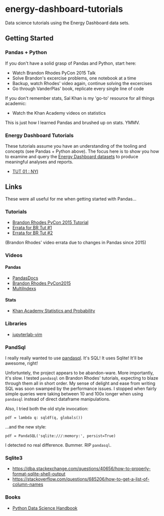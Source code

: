 # energy-dashboard-tutorials
Data science tutorials using the Energy Dashboard data sets.

## Getting Started

### Pandas + Python

If you don't have a solid grasp of Pandas and Python, start here:

* Watch Brandon Rhodes PyCon 2015 Talk
* Solve Brandon's excercise problems, one notebook at a time
* Backup, watch Rhodes' video again, continue solving the excercises
* Go through VanderPlas' book, replicate every single line of code

If you don't remember stats, Sal Khan is my 'go-to' resource for all
things academic:

* Watch the Khan Academy videos on statistics

This is just how I learned Pandas and brushed up on stats. YMMV.

### Energy Dashboard Tutorials

These tutorials assume you have an understanding of the tooling and concepts (see Pandas +
Python above). The focus here is to show you how to examine and query the [Energy
Dashboard datasets](https://github.com/energy-analytics-project/energy-dashboard/blob/master/docs/datasets.md)
to produce meaningful analyses and reports.

* [TUT 01 : NYI]()


## Links

These were all useful for me when getting started with Pandas...

### Tutorials

* [Brandon Rhodes PyCon 2015 Tutorial](https://github.com/brandon-rhodes/pycon-pandas-tutorial)
* [Errata for BR Tut #1](https://stackoverflow.com/questions/45916325/series-object-has-no-attribute-order#45993193)
* [Errata for BR Tut #2](https://stackoverflow.com/questions/44123874/dataframe-object-has-no-attribute-sort#44123892)

(Brandon Rhodes' video errata due to changes in Pandas since 2015)

### Videos

#### Pandas

* [PandasDocs](https://pandas.pydata.org/pandas-docs/stable/reference/frame.html)
* [Brandon Rhodes PyCon2015](https://www.youtube.com/watch?v=5JnMutdy6Fw)
* [MultiIndexs](https://www.youtube.com/watch?v=kP-0ET0V5Tc)

#### Stats

* [Khan Academy Statistics and Probability](https://www.khanacademy.org/math/statistics-probability)

### Libraries

* [jupyterlab-vim](https://github.com/jwkvam/jupyterlab-vim)

### PandSql

I really really wanted to use [pandasql](https://pypi.org/project/pandasql/).
It's SQL! It uses Sqlite! It'll be awesome, right!

Unfortuntely, the project appears to be abandon-ware. More importantly, it's
slow. I tested `pandasql` on Brandon Rhodes' tutorials, expecting to blaze
through them all in short order. My sense of delight and ease from writing SQL
was soon swamped by the performance issues. I stopped when fairly simple
queries were taking between 10 and 100x longer when using `pandasql` instead of
direct dataframe manipulations.

Also, I tried both the old style invocation:

    pdf = lambda q: sqldf(q, globals())

...and the new style:

    pdf = PandaSQL('sqlite:///:memory:', persist=True)

I detected no real difference. Bummer. RIP `pandasql`.

### Sqlite3

* https://dba.stackexchange.com/questions/40656/how-to-properly-format-sqlite-shell-output
* https://stackoverflow.com/questions/685206/how-to-get-a-list-of-column-names


### Books

* [Python Data Science Handbook](https://jakevdp.github.io/PythonDataScienceHandbook/)
